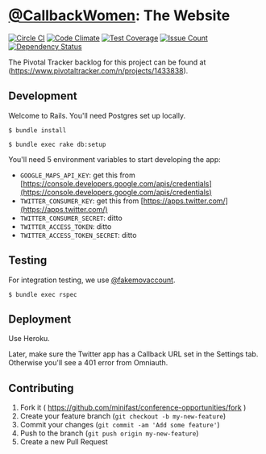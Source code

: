 # [@CallbackWomen](https://twitter.com/callbackwomen): The Website
[![Circle CI](https://circleci.com/gh/minifast/conference-opportunities.svg?style=svg)](https://circleci.com/gh/minifast/conference-opportunities) [![Code Climate](https://codeclimate.com/github/minifast/conference-opportunities/badges/gpa.svg)](https://codeclimate.com/github/minifast/conference-opportunities) [![Test Coverage](https://codeclimate.com/github/minifast/conference-opportunities/badges/coverage.svg)](https://codeclimate.com/github/minifast/conference-opportunities/coverage) [![Issue Count](https://codeclimate.com/github/minifast/conference-opportunities/badges/issue_count.svg)](https://codeclimate.com/github/minifast/conference-opportunities) [![Dependency Status](https://gemnasium.com/minifast/conference-opportunities.svg)](https://gemnasium.com/minifast/conference-opportunities)


The Pivotal Tracker backlog for this project can be found at (https://www.pivotaltracker.com/n/projects/1433838).

## Development

Welcome to Rails.  You'll need Postgres set up locally.

```
$ bundle install
```
```
$ bundle exec rake db:setup
```

You'll need 5 environment variables to start developing the app:

* `GOOGLE_MAPS_API_KEY`: get this from [https://console.developers.google.com/apis/credentials](https://console.developers.google.com/apis/credentials)
* `TWITTER_CONSUMER_KEY`: get this from [https://apps.twitter.com/](https://apps.twitter.com/)
* `TWITTER_CONSUMER_SECRET`: ditto
* `TWITTER_ACCESS_TOKEN`: ditto
* `TWITTER_ACCESS_TOKEN_SECRET`: ditto

## Testing

For integration testing, we use [@fakemovaccount](https://twitter.com/fakemovaccount).

```
$ bundle exec rspec
```

## Deployment

Use Heroku.

Later, make sure the Twitter app has a Callback URL set in the Settings tab.
Otherwise you'll see a 401 error from Omniauth.

## Contributing

1. Fork it ( https://github.com/minifast/conference-opportunities/fork )
2. Create your feature branch (`git checkout -b my-new-feature`)
3. Commit your changes (`git commit -am 'Add some feature'`)
4. Push to the branch (`git push origin my-new-feature`)
5. Create a new Pull Request

